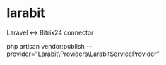 # larabit
Laravel &lt;-> Bitrix24 connector


php artisan vendor:publish --provider="Larabit\Providers\LarabitServiceProvider\"
